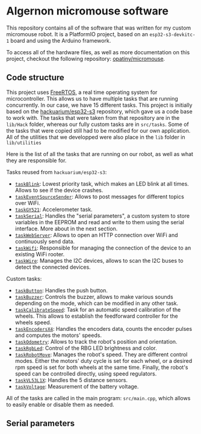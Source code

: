 # Algernon micromouse software

This repository contains all of the software that was written for my custom micromouse robot. It is a PlatformIO project, based on an `esp32-s3-devkitc-1` board and using the Arduino framework.

To access all of the hardware files, as well as more documentation on this project, checkout the following repository: [opatiny/micromouse](https://github.com/opatiny/micromouse).

## Code structure

This project uses [FreeRTOS](https://www.freertos.org/index.html), a real time operating system for microcontroller. This allows us to have multiple tasks that are running concurrently. In our case, we have 15 different tasks. This project is initially based on the [hackuarium/esp32-s3](https://github.com/Hackuarium/esp32-c3) repository, which gave us a code base to work with. The tasks that were taken from that repository are in the `lib/Hack` folder, whereas our fully custom tasks are in `src/tasks`. Some of the tasks that were copied still had to be modified for our own application. All of the utilities that we developped were also place in the `lib` folder in `lib/utilities`

Here is the list of all the tasks that are running on our robot, as well as what they are responsible for.

Tasks reused from `hackuarium/esp32-s3`:

- [`taskBlink`](./lib/Hack/taskBlink.cpp): Lowest priority task, which makes an LED blink at all times. Allows to see if the device crashes.
- [`taskEventSourceSender`](./lib/Hack/taskEventSourceSender.cpp): Allows to post messages for different topics over WiFi.
- [`taskGY521`](./lib/Hack/taskGY521.cpp): Accelerometer task.
- [`taskSerial`](./lib/Hack/taskSerial.cpp): Handles the "serial parameters", a custom system to store variables in the EEPROM and read and write to them using the serial interface. More about in the next section.
- [`taskWebServer`](./lib/Hack/taskWebServer.cpp): Allows to open an HTTP connection over WiFi and continuously send data.
- [`taskWifi`](./lib/Hack/taskWifi.cpp): Responsible for managing the connection of the device to an existing WiFi rooter.
- [`taskWire`](./lib/Hack/taskWire.cpp): Manages the I2C devices, allows to scan the I2C buses to detect the connected devices.

Custom tasks:

- [`taskButton`](./lib/Hack/taskButton.cpp): Handles the push button.
- [`taskBuzzer`](./lib/Hack/taskBuzzer.cpp): Controls the buzzer, allows to make various sounds depending on the mode, which can be modified in any other task.
- [`taskCalibrateSpeed`](./lib/Hack/taskCalibrateSpeed.cpp): Task for an automatic speed calibration of the wheels. This allows to establish the feedforward controller for the wheels speed.
- [`taskEncodersX4`](./lib/Hack/taskEncodersX4.cpp): Handles the encoders data, counts the encoder pulses and computes the motors' speeds.
- [`taskOdometry`](./lib/Hack/taskOdometry.cpp): Allows to track the robot's position and orientation.
- [`taskRgbLed`](./lib/Hack/taskRgbLed.cpp): Control of the RBG LED brightness and color.
- [`taskRobotMove`](./lib/Hack/taskRobotMove.cpp): Manages the robot's speed. They are different control modes. Either the motors' duty cycle is set for each wheel, or a desired rpm speed is set for both wheels at the same time. Finally, the robot's speed can be controlled directly, using speed regulators.
- [`taskVL53L1X`](./lib/Hack/taskVL53L1X.cpp): Handles the 5 distance sensors.
- [`taskVoltage`](./lib/Hack/taskVoltage.cpp): Measurement of the battery voltage.

All of the tasks are called in the main program: `src/main.cpp`, which allows to easily enable or disable them as needed.

## Serial parameters
